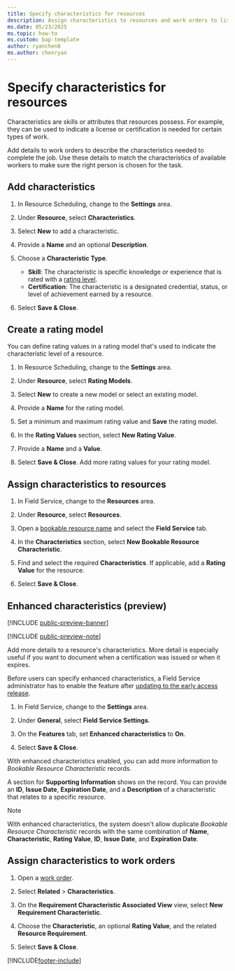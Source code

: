 ```yaml
---
title: Specify characteristics for resources
description: Assign characteristics to resources and work orders to list the characteristics needed to complete the job.
ms.date: 05/23/2025
ms.topic: how-to
ms.custom: bap-template
author: ryanchen8
ms.author: chenryan
---
```


# Specify characteristics for resources

Characteristics are skills or attributes that resources possess. For example, they can be used to indicate a license or certification is needed for certain types of work.  
  
Add details to work orders to describe the characteristics needed to complete the job. Use these details to match the characteristics of available workers to make sure the right person is chosen for the task.
  
## Add characteristics  
  
1. In Resource Scheduling, change to the **Settings** area.

1. Under **Resource**, select **Characteristics**.

1. Select **New** to add a characteristic.

1. Provide a **Name** and an optional **Description**.

1. Choose a **Characteristic Type**.

   - **Skill**: The characteristic is specific knowledge or experience that is rated with a [rating level](#create-a-rating-model).
   - **Certification**: The characteristic is a designated credential, status, or level of achievement earned by a resource.

1. Select **Save & Close**.

## Create a rating model

You can define rating values in a rating model that's used to indicate the characteristic level of a resource.

1. In Resource Scheduling, change to the **Settings** area.

1. Under **Resource**, select **Rating Models**.
  
1. Select **New** to create a new model or select an existing model.

1. Provide a **Name** for the rating model.

1. Set a minimum and maximum rating value and **Save** the rating model.

1. In the **Rating Values** section, select **New Rating Value**.

1. Provide a **Name** and a **Value**.

1. Select **Save & Close**. Add more rating values for your rating model.

## Assign characteristics to resources  
  
1. In Field Service, change to the **Resources** area.

1. Under **Resource**, select **Resources**.
  
1. Open a [bookable resource name](set-up-bookable-resources.md) and select the **Field Service** tab.

1. In the **Characteristics** section, select **New Bookable Resource Characteristic**.  
  
1. Find and select the required **Characteristics**. If applicable, add a **Rating Value** for the resource.  
  
1. Select **Save & Close**.

## Enhanced characteristics (preview)

[!INCLUDE [public-preview-banner](../includes/public-preview-banner.md)]

[!INCLUDE [public-preview-note](../includes/public-preview-note.md)]

Add more details to a resource's characteristics. More detail is especially useful if you want to document when a certification was issued or when it expires.

Before users can specify enhanced characteristics, a Field Service administrator has to enable the feature after [updating to the early access release](/dynamics365/get-started/release-schedule).

1. In Field Service, change to the **Settings** area.

1. Under **General**, select **Field Service Settings**.

1. On the **Features** tab, set **Enhanced characteristics** to **On**.

1. Select **Save & Close**.

With enhanced characteristics enabled, you can add more information to *Bookable Resource Characteristic* records.

A section for **Supporting Information** shows on the record. You can provide an **ID**, **Issue Date**, **Expiration Date**, and a **Description** of a characteristic that relates to a specific resource.

> [!NOTE]
> With enhanced characteristics, the system doesn't allow duplicate *Bookable Resource Characteristic* records with the same combination of **Name**, **Characteristic**, **Rating Value**, **ID**, **Issue Date**, and **Expiration Date**.

## Assign characteristics to work orders  
  
1. Open a [work order](create-work-order.md).
  
1. Select **Related** > **Characteristics**.  
  
1. On the **Requirement Characteristic Associated View** view, select **New Requirement Characteristic**.  
  
1. Choose the **Characteristic**, an optional **Rating Value**, and the related **Resource Requirement**.
  
1. Select **Save & Close**.

[!INCLUDE[footer-include](../includes/footer-banner.md)]
